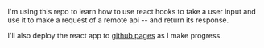 I'm using this repo to learn how to use react hooks to take a user input and use it to make a request of a remote api -- and return its response.

I'll also deploy the react app to [github pages](https://amazingproducer.github.io/learn-about-reactjs-hooks) as I make progress.